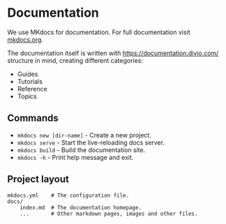 # Documentation

We use MKdocs for documentation.
For full documentation visit [mkdocs.org](https://www.mkdocs.org).

The documentation itself is written with https://documentation.divio.com/ structure in mind, 
creating different categories:
- Guides
- Tutorials
- Reference
- Topics

## Commands

* `mkdocs new [dir-name]` - Create a new project.
* `mkdocs serve` - Start the live-reloading docs server.
* `mkdocs build` - Build the documentation site.
* `mkdocs -h` - Print help message and exit.

## Project layout

    mkdocs.yml    # The configuration file.
    docs/
        index.md  # The documentation homepage.
        ...       # Other markdown pages, images and other files.
